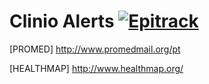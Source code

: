 # Clinio Alerts  [![Epitrack](http://www.epitrack.tech/images/logo.png)](http://epitrack.tech/)

[PROMED] http://www.promedmail.org/pt

[HEALTHMAP] http://www.healthmap.org/
